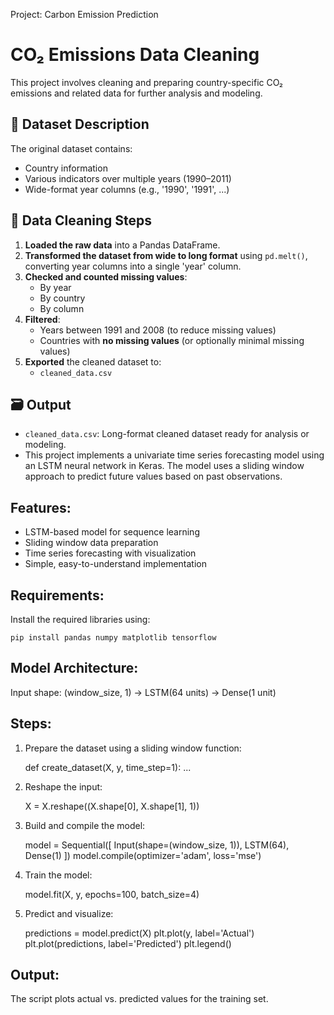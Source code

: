 Project: Carbon Emission Prediction
# CO₂ Emissions Data Cleaning

This project involves cleaning and preparing country-specific CO₂ emissions and related data for further analysis and modeling.

## 📁 Dataset Description

The original dataset contains:
- Country information
- Various indicators over multiple years (1990–2011)
- Wide-format year columns (e.g., '1990', '1991', ...)

## 🧹 Data Cleaning Steps

1. **Loaded the raw data** into a Pandas DataFrame.
2. **Transformed the dataset from wide to long format** using `pd.melt()`, converting year columns into a single 'year' column.
3. **Checked and counted missing values**:
   - By year
   - By country
   - By column
4. **Filtered**:
   - Years between 1991 and 2008 (to reduce missing values)
   - Countries with **no missing values** (or optionally minimal missing values)
5. **Exported** the cleaned dataset to:
   - `cleaned_data.csv`

## 🗃️ Output

- `cleaned_data.csv`: Long-format cleaned dataset ready for analysis or modeling.
- This project implements a univariate time series forecasting model using an LSTM neural network in Keras.
The model uses a sliding window approach to predict future values based on past observations.

Features:
---------
- LSTM-based model for sequence learning
- Sliding window data preparation
- Time series forecasting with visualization
- Simple, easy-to-understand implementation

Requirements:
-------------
Install the required libraries using:

    pip install pandas numpy matplotlib tensorflow

Model Architecture:
-------------------
Input shape: (window_size, 1)
→ LSTM(64 units)
→ Dense(1 unit)

Steps:
------
1. Prepare the dataset using a sliding window function:

    def create_dataset(X, y, time_step=1):
        ...

2. Reshape the input:

    X = X.reshape((X.shape[0], X.shape[1], 1))

3. Build and compile the model:

    model = Sequential([
        Input(shape=(window_size, 1)),
        LSTM(64),
        Dense(1)
    ])
    model.compile(optimizer='adam', loss='mse')

4. Train the model:

    model.fit(X, y, epochs=100, batch_size=4)

5. Predict and visualize:

    predictions = model.predict(X)
    plt.plot(y, label='Actual')
    plt.plot(predictions, label='Predicted')
    plt.legend()

Output:
-------
The script plots actual vs. predicted values for the training set.





